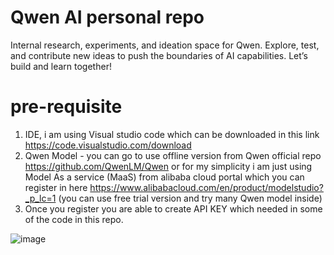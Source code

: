 # Qwen AI personal repo
Internal research, experiments, and ideation space for Qwen. Explore, test, and contribute new ideas to push the boundaries of AI capabilities. Let’s build and learn together!

# pre-requisite
1. IDE, i am using Visual studio code which can be downloaded in this link https://code.visualstudio.com/download
2. Qwen Model - you can go to use offline version from Qwen official repo https://github.com/QwenLM/Qwen or for my simplicity i am just using Model As a service (MaaS) from alibaba cloud portal which you can register in here https://www.alibabacloud.com/en/product/modelstudio?_p_lc=1 (you can use free trial version and try many Qwen model inside)
3. Once you register you are able to create API KEY which needed in some of the code in this repo.

![image](https://github.com/user-attachments/assets/e792d18d-6ac8-4186-b96b-dd7191d08119)
